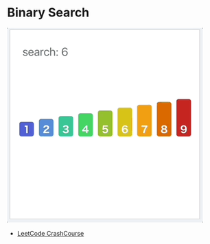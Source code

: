 # Binary Search

![BinarySerach in image](./img/BinarySearchVisual.gif) 

- [LeetCode CrashCourse](https://tinyurl.com/4thm3ddb)
